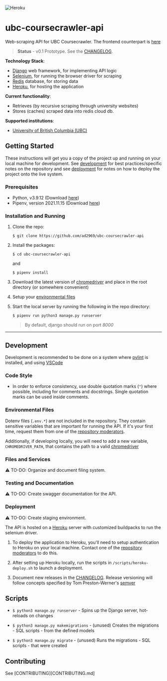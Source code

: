 ![Heroku](https://heroku-badge.herokuapp.com/?app=ubc-coursecrawler-api&root=test)

# ubc-coursecrawler-api
Web-scraping API for UBC Coursecrawler. The frontend counterpart is [here](https://github.com/ad2969/ubc-coursecrawler)

> **Status** - v0.1 Prototype. See the [CHANGELOG](CHANGELOG.md).

**Technology Stack**:
- [Django](https://www.djangoproject.com/) web framework, for implementing API logic
- [Selenium](https://www.selenium.dev/), for running the browser driver for scraping
- [Redis](https://redis.io/) database, for storing data
- [Heroku](https://www.heroku.com/), for hosting the application

**Current functionality**:
- Retrieves (by recursive scraping through university websites)
- Stores (caches) scraped data into redis cloud db.

**Supported institutions**:
- [University of British Columbia (UBC)](https://courses.students.ubc.ca/cs/courseschedule)

## Getting Started

These instructions will get you a copy of the project up and running on your local machine for development. See [development](#development) for best practices/specific notes on the repository and see [deployment](#deployment) for notes on how to deploy the project onto the live system.
### Prerequisites

- Python, v3.9.12 (Download [here](https://www.python.org/downloads/))
- Pipenv, version 2021.11.15 (Download [here](https://pypi.org/project/pipenv/))

### Installation and Running

1. Clone the repo:

    ```
    $ git clone https://github.com/ad2969/ubc-coursecrawler-api
    ```

2. Install the packages:

    ```
    $ cd ubc-coursecrawler-api
    ```

    and

    ```
    $ pipenv install
    ```

3. Download the latest version of [chromedriver](https://chromedriver.chromium.org/downloads) and place in the root directory (or somewhere convenient)

4. Setup your [environmental files](#environmental-files)

5. Start the local server by running the following in the repo directory:

   ```
   $ pipenv run python3 manage.py runserver
   ```

   > By default, django should run on port *8000*

<hr />

## Development

Development is recommended to be done on a system where [pylint](https://pypi.org/project/pylint/) is installed, and using [VSCode](https://code.visualstudio.com/)
### Code Style

- In order to enforce consistency, use double quotation marks (`"`) where possible, including for comments and docstrings. Single quotation marks can be used inside comments.

### Environmental Files

Dotenv files (`.env.*`) are not included in the repository. They contain sensitive variables that are important for running the API. If it's your first time, request them from one of the [repository moderators](#repository-moderators).

Additionally, if developing locally, you will need to add a new variable, `CHROMEDRIVER_PATH`, that contains the path to a valid [chromedriver](https://chromedriver.chromium.org/home)

### Files and Services

:warning: TO-DO: Organize and document filing system.

### Testing and Documentation

:warning: TO-DO: Create swagger documentation for the API.

### Deployment

:warning: TO-DO: Create staging environment.

The API is hosted on a [Heroku](https://www.heroku.com/) server with customized buildpacks to run the selenium driver.

1. To deploy the application to Heroku, you'll need to setup authentication to Heroku on your local machine. Contact one of the [repository moderators](#repository-moderators) to do this.

2. After setting up Heroku locally, run the scripts in `/scripts/heroku-deploy.sh` to launch a deployment.

3. Document new releases in the [CHANGELOG](CHANGELOG.md). Release versioning will follow concepts specified by Tom Preston-Werner's [semver](https://semver.org/)


## Scripts

- `$ python3 manage.py runserver` - Spins up the Django server, hot-reloads on changes

- `$ python3 manage.py makemigrations` - (unused) Creates the migrations - SQL scripts - from the defined models

- `$ python3 manage.py migrate` - (unused) Runs the migrations - SQL scripts - that were created


## Contributing

See [CONTRIBUTING][CONTRIBUTING.md]
